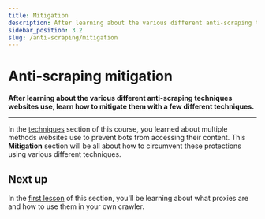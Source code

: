 ```yaml
---
title: Mitigation
description: After learning about the various different anti-scraping techniques websites use, learn how to mitigate them with a few different techniques.
sidebar_position: 3.2
slug: /anti-scraping/mitigation
---
```


# [](#anti-scraping-mitigation) Anti-scraping mitigation

**After learning about the various different anti-scraping techniques websites use, learn how to mitigate them with a few different techniques.**

---

In the [techniques](../techniques/index.md) section of this course, you learned about multiple methods websites use to prevent bots from accessing their content. This **Mitigation** section will be all about how to circumvent these protections using various different techniques.

<!-- Here there should be a bit of an outline of what mitigation techniques they'll be learning -->

## [](#next) Next up

In the [first lesson](./proxies.md) of this section, you'll be learning about what proxies are and how to use them in your own crawler.
